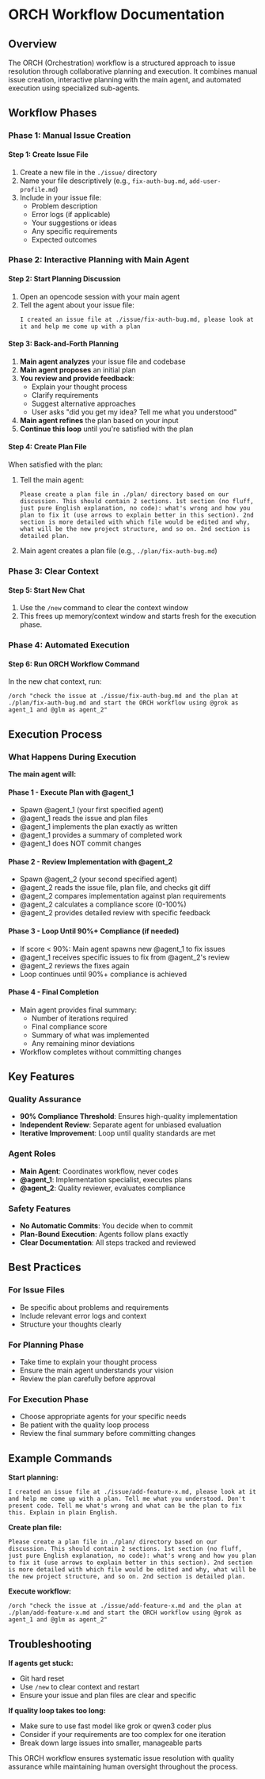 # ORCH Workflow Documentation

## Overview

The ORCH (Orchestration) workflow is a structured approach to issue resolution through collaborative planning and execution. It combines manual issue creation, interactive planning with the main agent, and automated execution using specialized sub-agents.

## Workflow Phases

### Phase 1: Manual Issue Creation

#### Step 1: Create Issue File
1. Create a new file in the `./issue/` directory
2. Name your file descriptively (e.g., `fix-auth-bug.md`, `add-user-profile.md`)
3. Include in your issue file:
   - Problem description
   - Error logs (if applicable)
   - Your suggestions or ideas
   - Any specific requirements
   - Expected outcomes

### Phase 2: Interactive Planning with Main Agent

#### Step 2: Start Planning Discussion
1. Open an opencode session with your main agent
2. Tell the agent about your issue file:
   ```
   I created an issue file at ./issue/fix-auth-bug.md, please look at it and help me come up with a plan
   ```

#### Step 3: Back-and-Forth Planning
1. **Main agent analyzes** your issue file and codebase
2. **Main agent proposes** an initial plan
3. **You review and provide feedback**:
   - Explain your thought process
   - Clarify requirements
   - Suggest alternative approaches
   - User asks "did you get my idea? Tell me what you understood"
4. **Main agent refines** the plan based on your input
5. **Continue this loop** until you're satisfied with the plan

#### Step 4: Create Plan File
When satisfied with the plan:
1. Tell the main agent:
   ```
   Please create a plan file in ./plan/ directory based on our discussion. This should contain 2 sections. 1st section (no fluff, just pure English explanation, no code): what's wrong and how you plan to fix it (use arrows to explain better in this section). 2nd section is more detailed with which file would be edited and why, what will be the new project structure, and so on. 2nd section is detailed plan.
   ```
2. Main agent creates a plan file (e.g., `./plan/fix-auth-bug.md`)

### Phase 3: Clear Context

#### Step 5: Start New Chat
1. Use the `/new` command to clear the context window
2. This frees up memory/context window and starts fresh for the execution phase.

### Phase 4: Automated Execution

#### Step 6: Run ORCH Workflow Command
In the new chat context, run:
```
/orch "check the issue at ./issue/fix-auth-bug.md and the plan at ./plan/fix-auth-bug.md and start the ORCH workflow using @grok as agent_1 and @glm as agent_2"
```

## Execution Process

### What Happens During Execution

**The main agent will:**

#### Phase 1 - Execute Plan with @agent_1
- Spawn @agent_1 (your first specified agent)
- @agent_1 reads the issue and plan files
- @agent_1 implements the plan exactly as written
- @agent_1 provides a summary of completed work
- @agent_1 does NOT commit changes

#### Phase 2 - Review Implementation with @agent_2
- Spawn @agent_2 (your second specified agent)
- @agent_2 reads the issue file, plan file, and checks git diff
- @agent_2 compares implementation against plan requirements
- @agent_2 calculates a compliance score (0-100%)
- @agent_2 provides detailed review with specific feedback

#### Phase 3 - Loop Until 90%+ Compliance (if needed)
- If score < 90%: Main agent spawns new @agent_1 to fix issues
- @agent_1 receives specific issues to fix from @agent_2's review
- @agent_2 reviews the fixes again
- Loop continues until 90%+ compliance is achieved

#### Phase 4 - Final Completion
- Main agent provides final summary:
  - Number of iterations required
  - Final compliance score
  - Summary of what was implemented
  - Any remaining minor deviations
- Workflow completes without committing changes

## Key Features

### Quality Assurance
- **90% Compliance Threshold**: Ensures high-quality implementation
- **Independent Review**: Separate agent for unbiased evaluation
- **Iterative Improvement**: Loop until quality standards are met

### Agent Roles
- **Main Agent**: Coordinates workflow, never codes
- **@agent_1**: Implementation specialist, executes plans
- **@agent_2**: Quality reviewer, evaluates compliance

### Safety Features
- **No Automatic Commits**: You decide when to commit
- **Plan-Bound Execution**: Agents follow plans exactly
- **Clear Documentation**: All steps tracked and reviewed

## Best Practices

### For Issue Files
- Be specific about problems and requirements
- Include relevant error logs and context
- Structure your thoughts clearly

### For Planning Phase
- Take time to explain your thought process
- Ensure the main agent understands your vision
- Review the plan carefully before approval

### For Execution Phase
- Choose appropriate agents for your specific needs
- Be patient with the quality loop process
- Review the final summary before committing changes

## Example Commands

**Start planning:**
```
I created an issue file at ./issue/add-feature-x.md, please look at it and help me come up with a plan. Tell me what you understood. Don't present code. Tell me what's wrong and what can be the plan to fix this. Explain in plain English.
```

**Create plan file:**
```
Please create a plan file in ./plan/ directory based on our discussion. This should contain 2 sections. 1st section (no fluff, just pure English explanation, no code): what's wrong and how you plan to fix it (use arrows to explain better in this section). 2nd section is more detailed with which file would be edited and why, what will be the new project structure, and so on. 2nd section is detailed plan.
```

**Execute workflow:**
```
/orch "check the issue at ./issue/add-feature-x.md and the plan at ./plan/add-feature-x.md and start the ORCH workflow using @grok as agent_1 and @glm as agent_2"
```

## Troubleshooting

**If agents get stuck:**
- Git hard reset
- Use `/new` to clear context and restart
- Ensure your issue and plan files are clear and specific

**If quality loop takes too long:**
- Make sure to use fast model like grok or qwen3 coder plus
- Consider if your requirements are too complex for one iteration
- Break down large issues into smaller, manageable parts

This ORCH workflow ensures systematic issue resolution with quality assurance while maintaining human oversight throughout the process.